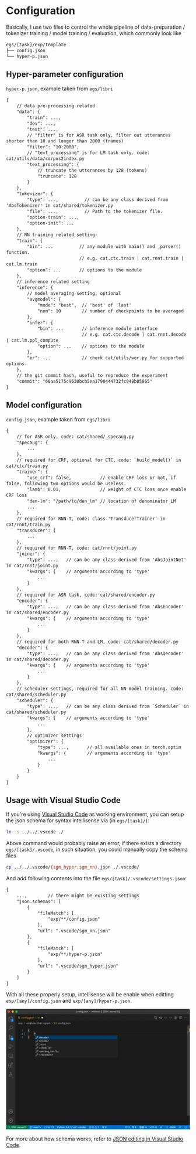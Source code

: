 # Configuration

Basically, I use two files to control the whole pipeline of data-preparation / tokenizer training / model training / evaluation, which commonly look like

```
egs/[task]/exp/template
├── config.json
└── hyper-p.json
```

## Hyper-parameter configuration

`hyper-p.json`, example taken from `egs/libri`

```
{
    // data pre-processing related
    "data": {
        "train": ...,
        "dev": ...,
        "test": ...,
        // "filter" is for ASR task only, filter out utterances shorter than 10 and longer than 2000 (frames)
        "filter": "10:2000",
        // "text_processing" is for LM task only. code: cat/utils/data/corpus2index.py
        "text_processing": {
            // truncate the utterances by 128 (tokens)
            "truncate": 128
        }
    },
    "tokenizer": {
        "type": ...,          // can be any class derived from 'AbsTokenizer' in cat/shared/tokenizer.py
        "file": ...,          // Path to the tokenizer file.
        "option-train": ...,
        "option-init": ...
    },
    // NN training related setting:
    "train": {
        "bin": ...          // any module with main() and _parser() function.
                            // e.g. cat.ctc.train | cat.rnnt.train | cat.lm.train
        "option": ...       // options to the module
    },
    // inference related setting
    "inference": {
        // model averaging setting, optional
        "avgmodel": {
            "mode": "best",  // 'best' of 'last'
            "num": 10        // number of checkpoints to be averaged
        },
        "infer": {
            "bin": ...       // inference module interface
                             // e.g. cat.ctc.decode | cat.rnnt.decode | cat.lm.ppl_compute
            "option": ...    // options to the module
        },
        "er": ...            // check cat/utils/wer.py for supported options.
    },
    // the git commit hash, useful to reproduce the experiment
    "commit": "60aa5175c9630bcb5ea1790444732fc948b05865"
}
```

## Model configuration

`config.json`, example taken from `egs/libri`

```
{
    // for ASR only, code: cat/shared/_specaug.py
    "specaug": {
        ...
    },
    // required for CRF, optional for CTC, code: `build_model()` in cat/ctc/train.py
    "trainer": {
        "use_crf": false,           // enable CRF loss or not, if false, following two options would be useless.
        "lamb": 0.01,               // weight of CTC loss once enable CRF loss
        "den-lm": "/path/to/den_lm" // location of denominator LM
        ...
    },
    // required for RNN-T, code: class 'TransducerTrainer' in cat/rnnt/train.py
    "transducer": {
        ...
    },
    // required for RNN-T, code: cat/rnnt/joint.py
    "joiner": {
        "type": ...,   // can be any class derived from 'AbsJointNet' in cat/rnnt/joint.py
        "kwargs": {    // arguments according to 'type'
            ...
        }
    },
    // required for ASR task, code: cat/shared/encoder.py
    "encoder": {
        "type": ...,   // can be any class derived from 'AbsEncoder' in cat/shared/encoder.py
        "kwargs": {    // arguments according to 'type'
            ...
        }
    },
    // required for both RNN-T and LM, code: cat/shared/decoder.py 
    "decoder": {
        "type": ...,   // can be any class derived from 'AbsDecoder' in cat/shared/decoder.py 
        "kwargs": {    // arguments according to 'type'
            ...
        }
    },
    // scheduler settings, required for all NN model training. code: cat/shared/scheduler.py
    "scheduler": {
        "type": ...,   // can be any class derived from `Scheduler` in cat/shared/scheduler.py
        "kwargs": {    // arguments according to 'type'
            ...
        },
        // optimizer settings
        "optimizer": {
            "type": ...,       // all available ones in torch.optim
            "kwargs": {        // arguments according to 'type'
                ...
            }
        }
    }
}
```

## Usage with Visual Studio Code

If you're using [Visual Studio Code](https://code.visualstudio.com/) as working environment, you can setup the json schema for syntax intellisense via (in `egs/[task]/`):

```bash
ln -s ../../.vscode ./
```

Above command would probably raise an error, if there exists a directory `egs/[task]/.vscode`, in such situation, you could manually copy the schema files

```bash
cp ../../.vscode/{sgm_hyper,sgm_nn}.json ./.vscode/
```

And add following contents into the file `egs/[task]/.vscode/settings.json`:

```
{
    ...,        // there might be existing settings
    "json.schemas": [
        {
            "fileMatch": [
                "exp/**/config.json"
            ],
            "url": ".vscode/sgm_nn.json"
        },
        {
            "fileMatch": [
                "exp/**/hyper-p.json"
            ],
            "url": ".vscode/sgm_hyper.json"
        }
    ]
}
```

With all these properly setup, intellisense will be enable when editting `exp/[any]/config.json` and `exp/[any]/hyper-p.json`.

<img src="../assets/intellisense.gif" width=800px/>

For more about how schema works, refer to [JSON editing in Visual Studio Code](https://code.visualstudio.com/docs/languages/json).
